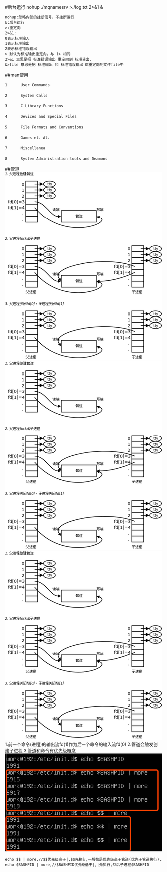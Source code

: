 #后台运行
nohup ./mqnamesrv >./log.txt  2>&1 &
```asp
nohup:忽略内部的挂断信号，不挂断运行
&:后台运行
>:重定向
2>&1:
0表示标准输入
1表示标准输出
2表示标准错误输出
> 默认为标准输出重定向，与 1> 相同
2>&1 意思是把 标准错误输出 重定向到 标准输出.
&>file 意思是把 标准输出 和 标准错误输出 都重定向到文件file中
```
##man使用
```asp
1      User Commands

2      System Calls

3      C Library Functions

4      Devices and Special Files

5      File Formats and Conventions

6      Games et. Al.

7      Miscellanea

8      System Administration tools and Deamons
```
##管道
![](.z_shell_常用命令_后台运行_man_管道与优先级_images/137bafe5.png)
![](.z_shell_常用命令_后台运行_man_管道与优先级_images/f82e2a33.png)
![](.z_shell_常用命令_后台运行_man_管道与优先级_images/94f7095d.png)
1.前一个命令(进程)的输出流fd(1)作为后一个命令的输入流fd(0)
2.管道会触发创建子进程
3.管道和命令有优先级概念
![](.z_shell_常用命令_后台运行_man_管道与优先级_images/e868e043.png)
```asp
echo $$ | more,//$$优先级高于|,$$先执行,一般都是优先级高于管道(优先于管道执行),比如查看日志ls -l | grep
echo $BASHPID | more,//$BASHPID优先级低于|,|先执行,然后子进程$BASHPID
```
